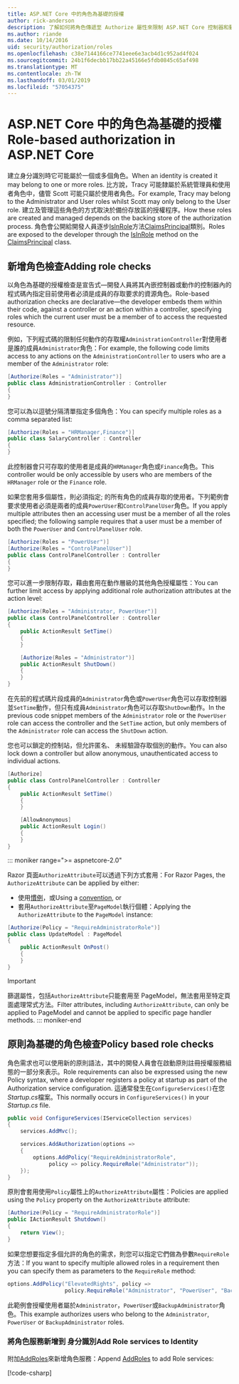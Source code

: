 ```yaml
---
title: ASP.NET Core 中的角色為基礎的授權
author: rick-anderson
description: 了解如何將角色傳遞至 Authorize 屬性來限制 ASP.NET Core 控制器和動作的存取。
ms.author: riande
ms.date: 10/14/2016
uid: security/authorization/roles
ms.openlocfilehash: c38e7144166ce7741eee6e3acb4d1c952ad4f024
ms.sourcegitcommit: 24b1f6decbb17bb22a45166e5fdb0845c65af498
ms.translationtype: MT
ms.contentlocale: zh-TW
ms.lasthandoff: 03/01/2019
ms.locfileid: "57054375"
---
```

# <a name="role-based-authorization-in-aspnet-core"></a><span data-ttu-id="0693e-103">ASP.NET Core 中的角色為基礎的授權</span><span class="sxs-lookup"><span data-stu-id="0693e-103">Role-based authorization in ASP.NET Core</span></span>

<a name="security-authorization-role-based"></a>

<span data-ttu-id="0693e-104">建立身分識別時它可能屬於一個或多個角色。</span><span class="sxs-lookup"><span data-stu-id="0693e-104">When an identity is created it may belong to one or more roles.</span></span> <span data-ttu-id="0693e-105">比方說，Tracy 可能隸屬於系統管理員和使用者角色中，儘管 Scott 可能只屬於使用者角色。</span><span class="sxs-lookup"><span data-stu-id="0693e-105">For example, Tracy may belong to the Administrator and User roles whilst Scott may only belong to the User role.</span></span> <span data-ttu-id="0693e-106">建立及管理這些角色的方式取決於備份存放區的授權程序。</span><span class="sxs-lookup"><span data-stu-id="0693e-106">How these roles are created and managed depends on the backing store of the authorization process.</span></span> <span data-ttu-id="0693e-107">角色會公開給開發人員逐步[IsInRole](/dotnet/api/system.security.principal.genericprincipal.isinrole)方法[ClaimsPrincipal](/dotnet/api/system.security.claims.claimsprincipal)類別。</span><span class="sxs-lookup"><span data-stu-id="0693e-107">Roles are exposed to the developer through the [IsInRole](/dotnet/api/system.security.principal.genericprincipal.isinrole) method on the [ClaimsPrincipal](/dotnet/api/system.security.claims.claimsprincipal) class.</span></span>

## <a name="adding-role-checks"></a><span data-ttu-id="0693e-108">新增角色檢查</span><span class="sxs-lookup"><span data-stu-id="0693e-108">Adding role checks</span></span>

<span data-ttu-id="0693e-109">以角色為基礎的授權檢查是宣告式&mdash;開發人員將其內嵌控制器或動作的控制器內的程式碼內指定目前使用者必須是成員的存取要求的資源角色。</span><span class="sxs-lookup"><span data-stu-id="0693e-109">Role-based authorization checks are declarative&mdash;the developer embeds them within their code, against a controller or an action within a controller, specifying roles which the current user must be a member of to access the requested resource.</span></span>

<span data-ttu-id="0693e-110">例如，下列程式碼的限制任何動作的存取權`AdministrationController`對使用者是誰的成員`Administrator`角色：</span><span class="sxs-lookup"><span data-stu-id="0693e-110">For example, the following code limits access to any actions on the `AdministrationController` to users who are a member of the `Administrator` role:</span></span>

```csharp
[Authorize(Roles = "Administrator")]
public class AdministrationController : Controller
{
}
```

<span data-ttu-id="0693e-111">您可以為以逗號分隔清單指定多個角色：</span><span class="sxs-lookup"><span data-stu-id="0693e-111">You can specify multiple roles as a comma separated list:</span></span>

```csharp
[Authorize(Roles = "HRManager,Finance")]
public class SalaryController : Controller
{
}
```

<span data-ttu-id="0693e-112">此控制器會只可存取的使用者是成員的`HRManager`角色或`Finance`角色。</span><span class="sxs-lookup"><span data-stu-id="0693e-112">This controller would be only accessible by users who are members of the `HRManager` role or the `Finance` role.</span></span>

<span data-ttu-id="0693e-113">如果您套用多個屬性，則必須指定; 的所有角色的成員存取的使用者。下列範例會要求使用者必須是兩者的成員`PowerUser`和`ControlPanelUser`角色。</span><span class="sxs-lookup"><span data-stu-id="0693e-113">If you apply multiple attributes then an accessing user must be a member of all the roles specified; the following sample requires that a user must be a member of both the `PowerUser` and `ControlPanelUser` role.</span></span>

```csharp
[Authorize(Roles = "PowerUser")]
[Authorize(Roles = "ControlPanelUser")]
public class ControlPanelController : Controller
{
}
```

<span data-ttu-id="0693e-114">您可以進一步限制存取，藉由套用在動作層級的其他角色授權屬性：</span><span class="sxs-lookup"><span data-stu-id="0693e-114">You can further limit access by applying additional role authorization attributes at the action level:</span></span>

```csharp
[Authorize(Roles = "Administrator, PowerUser")]
public class ControlPanelController : Controller
{
    public ActionResult SetTime()
    {
    }

    [Authorize(Roles = "Administrator")]
    public ActionResult ShutDown()
    {
    }
}
```

<span data-ttu-id="0693e-115">在先前的程式碼片段成員的`Administrator`角色或`PowerUser`角色可以存取控制器並`SetTime`動作，但只有成員`Administrator`角色可以存取`ShutDown`動作。</span><span class="sxs-lookup"><span data-stu-id="0693e-115">In the previous code snippet members of the `Administrator` role or the `PowerUser` role can access the controller and the `SetTime` action, but only members of the `Administrator` role can access the `ShutDown` action.</span></span>

<span data-ttu-id="0693e-116">您也可以鎖定的控制站，但允許匿名、 未經驗證存取個別的動作。</span><span class="sxs-lookup"><span data-stu-id="0693e-116">You can also lock down a controller but allow anonymous, unauthenticated access to individual actions.</span></span>

```csharp
[Authorize]
public class ControlPanelController : Controller
{
    public ActionResult SetTime()
    {
    }

    [AllowAnonymous]
    public ActionResult Login()
    {
    }
}
```

::: moniker range=">= aspnetcore-2.0"

<span data-ttu-id="0693e-117">Razor 頁面`AuthorizeAttribute`可以透過下列方式套用：</span><span class="sxs-lookup"><span data-stu-id="0693e-117">For Razor Pages, the `AuthorizeAttribute` can be applied by either:</span></span>

* <span data-ttu-id="0693e-118">使用[慣例](xref:razor-pages/razor-pages-conventions#page-model-action-conventions)，或</span><span class="sxs-lookup"><span data-stu-id="0693e-118">Using a [convention](xref:razor-pages/razor-pages-conventions#page-model-action-conventions), or</span></span>
* <span data-ttu-id="0693e-119">套用`AuthorizeAttribute`至`PageModel`執行個體：</span><span class="sxs-lookup"><span data-stu-id="0693e-119">Applying the `AuthorizeAttribute` to the `PageModel` instance:</span></span>

```csharp
[Authorize(Policy = "RequireAdministratorRole")]
public class UpdateModel : PageModel
{
    public ActionResult OnPost()
    {
    }
}
```

> [!IMPORTANT]
> <span data-ttu-id="0693e-120">篩選屬性，包括`AuthorizeAttribute`只能套用至 PageModel，無法套用至特定頁面處理常式方法。</span><span class="sxs-lookup"><span data-stu-id="0693e-120">Filter attributes, including `AuthorizeAttribute`, can only be applied to PageModel and cannot be applied to specific page handler methods.</span></span>
::: moniker-end


<a name="security-authorization-role-policy"></a>

## <a name="policy-based-role-checks"></a><span data-ttu-id="0693e-121">原則為基礎的角色檢查</span><span class="sxs-lookup"><span data-stu-id="0693e-121">Policy based role checks</span></span>

<span data-ttu-id="0693e-122">角色需求也可以使用新的原則語法，其中的開發人員會在啟動原則註冊授權服務組態的一部分來表示。</span><span class="sxs-lookup"><span data-stu-id="0693e-122">Role requirements can also be expressed using the new Policy syntax, where a developer registers a policy at startup as part of the Authorization service configuration.</span></span> <span data-ttu-id="0693e-123">這通常發生在`ConfigureServices()`在您*Startup.cs*檔案。</span><span class="sxs-lookup"><span data-stu-id="0693e-123">This normally occurs in `ConfigureServices()` in your *Startup.cs* file.</span></span>

```csharp
public void ConfigureServices(IServiceCollection services)
{
    services.AddMvc();

    services.AddAuthorization(options =>
    {
        options.AddPolicy("RequireAdministratorRole",
             policy => policy.RequireRole("Administrator"));
    });
}
```

<span data-ttu-id="0693e-124">原則會套用使用`Policy`屬性上的`AuthorizeAttribute`屬性：</span><span class="sxs-lookup"><span data-stu-id="0693e-124">Policies are applied using the `Policy` property on the `AuthorizeAttribute` attribute:</span></span>

```csharp
[Authorize(Policy = "RequireAdministratorRole")]
public IActionResult Shutdown()
{
    return View();
}
```

<span data-ttu-id="0693e-125">如果您想要指定多個允許的角色的需求，則您可以指定它們做為參數`RequireRole`方法：</span><span class="sxs-lookup"><span data-stu-id="0693e-125">If you want to specify multiple allowed roles in a requirement then you can specify them as parameters to the `RequireRole` method:</span></span>

```csharp
options.AddPolicy("ElevatedRights", policy =>
                  policy.RequireRole("Administrator", "PowerUser", "BackupAdministrator"));
```

<span data-ttu-id="0693e-126">此範例會授權使用者屬於`Administrator`，`PowerUser`或`BackupAdministrator`角色。</span><span class="sxs-lookup"><span data-stu-id="0693e-126">This example authorizes users who belong to the `Administrator`, `PowerUser` or `BackupAdministrator` roles.</span></span>

### <a name="add-role-services-to-identity"></a><span data-ttu-id="0693e-127">將角色服務新增到 身分識別</span><span class="sxs-lookup"><span data-stu-id="0693e-127">Add Role services to Identity</span></span>

<span data-ttu-id="0693e-128">附加[AddRoles](/dotnet/api/microsoft.aspnetcore.identity.identitybuilder.addroles#Microsoft_AspNetCore_Identity_IdentityBuilder_AddRoles__1)來新增角色服務：</span><span class="sxs-lookup"><span data-stu-id="0693e-128">Append [AddRoles](/dotnet/api/microsoft.aspnetcore.identity.identitybuilder.addroles#Microsoft_AspNetCore_Identity_IdentityBuilder_AddRoles__1) to add Role services:</span></span>

[!code-csharp[](roles/samples/Startup.cs?name=snippet&highlight=7)]
